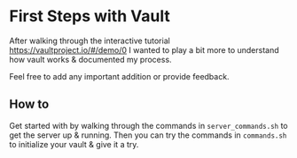 # First Steps with Vault

After walking through the interactive tutorial https://vaultproject.io/#/demo/0 I wanted to play a bit more to understand how vault works & documented my process.

Feel free to add any important addition or provide feedback.

## How to

Get started with by walking through the commands in `server_commands.sh` to get the server up & running.
Then you can try the commands in `commands.sh` to initialize your vault & give it a try.
